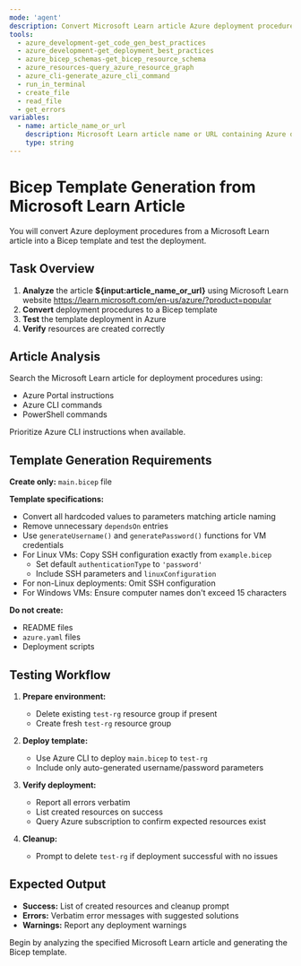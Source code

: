 ```yaml
---
mode: 'agent'
description: Convert Microsoft Learn article Azure deployment procedures to a Bicep template and test deployment
tools:
  - azure_development-get_code_gen_best_practices
  - azure_development-get_deployment_best_practices
  - azure_bicep_schemas-get_bicep_resource_schema
  - azure_resources-query_azure_resource_graph
  - azure_cli-generate_azure_cli_command
  - run_in_terminal
  - create_file
  - read_file
  - get_errors
variables:
  - name: article_name_or_url
    description: Microsoft Learn article name or URL containing Azure deployment procedures
    type: string
---
```


# Bicep Template Generation from Microsoft Learn Article

You will convert Azure deployment procedures from a Microsoft Learn article into a Bicep template and test the deployment.

## Task Overview

1. **Analyze** the article **${input:article_name_or_url}** using Microsoft Learn website https://learn.microsoft.com/en-us/azure/?product=popular
2. **Convert** deployment procedures to a Bicep template
3. **Test** the template deployment in Azure
4. **Verify** resources are created correctly

## Article Analysis

Search the Microsoft Learn article for deployment procedures using:
- Azure Portal instructions
- Azure CLI commands  
- PowerShell commands

Prioritize Azure CLI instructions when available.

## Template Generation Requirements

**Create only:** `main.bicep` file

**Template specifications:**
- Convert all hardcoded values to parameters matching article naming
- Remove unnecessary `dependsOn` entries
- Use `generateUsername()` and `generatePassword()` functions for VM credentials
- For Linux VMs: Copy SSH configuration exactly from `example.bicep`
  - Set default `authenticationType` to `'password'`
  - Include SSH parameters and `linuxConfiguration`
- For non-Linux deployments: Omit SSH configuration
- For Windows VMs: Ensure computer names don't exceed 15 characters

**Do not create:**
- README files
- `azure.yaml` files
- Deployment scripts

## Testing Workflow

1. **Prepare environment:**
   - Delete existing `test-rg` resource group if present
   - Create fresh `test-rg` resource group

2. **Deploy template:**
   - Use Azure CLI to deploy `main.bicep` to `test-rg`
   - Include only auto-generated username/password parameters

3. **Verify deployment:**
   - Report all errors verbatim
   - List created resources on success
   - Query Azure subscription to confirm expected resources exist

4. **Cleanup:**
   - Prompt to delete `test-rg` if deployment successful with no issues

## Expected Output

- **Success:** List of created resources and cleanup prompt
- **Errors:** Verbatim error messages with suggested solutions
- **Warnings:** Report any deployment warnings

Begin by analyzing the specified Microsoft Learn article and generating the Bicep template.